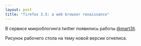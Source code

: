 ```yaml
--- 
layout: post
title: "firefox 3.5: a web browser renaissance"
---
```

В сервисе микроблогинга twitter появились работы <a href="http://twitter.com/mart3ll">@</a><a href="http://twitter.com/mart3ll">mart3ll</a>.

Рисунок рабочего стола на тему новой версии огнелиса.

<a href="http://img38.imageshack.us/i/ff35fs.jpg/" target="_blank"><img src="http://static.juev.ru/2009/07/ff35fs.th.jpg" border="0" alt="" /></a>
